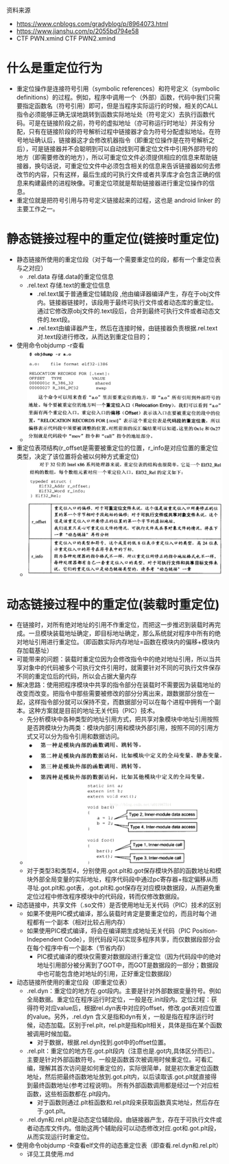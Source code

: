 资料来源
- https://www.cnblogs.com/gradyblog/p/8964073.html
- https://www.jianshu.com/p/2055bd794e58
- CTF PWN.xmind CTF PWN2.xmind
# 什么是重定位行为
- 重定位操作是连接符号引用（symbolic references）和符号定义（symbolic definitions）的过程。例如，程序中调用一个（外部）函数，代码中我们只需要指定函数名（符号引用）即可，但是当程序实际运行的时候，相关的CALL指令必须能够正确无误地跳转到函数实际地址处（符号定义）去执行函数代码。可是在链接阶段之前，符号的虚拟地址（亦可称运行时地址）并没有分配，只有在链接阶段的符号解析过程中链接器才会为符号分配虚拟地址。在符号地址确认后，链接器这才会修改机器指令（即重定位操作是在符号解析之后），可是链接器并不会聪明到可以自动找到可重定位文件中引用外部符号的地方（即需要修改的地方），所以可重定位文件必须提供相应的信息来帮助链接器，换句话说，可重定位文件中必须包含相关的信息来告诉链接器如何去修改节的内容，只有这样，最后生成的可执行文件或者共享库才会包含正确的信息来构建最终的进程映像。可重定位项就是帮助链接器进行重定位操作的信息。
- 重定位就是把符号引用与符号定义链接起来的过程，这也是 android linker 的主要工作之一。
# 静态链接过程中的重定位(链接时重定位)
- 静态链接所使用的重定位段（对于每一个需要重定位的段，都有一个重定位表与之对应）
  - .rel.data 存储.data的重定位信息
  - .rel.text 存储.text的重定位信息
    - .rel.text属于普通重定位辅助段 ,他由编译器编译产生，存在于obj文件内。链接器链接时，该段用于最终可执行文件或者动态库的重定位。通过它修改原obj文件的.text段后，合并到最终可执行文件或者动态文件的.text段。
    - .rel.text由编译器产生，然后在连接时候，由链接器负责根据.rel.text对.text段进行修改，从而达到重定位目的；
- 使用命令objdump -r查看
  - ![](pic/2021-06-13-09-51-58.png)
- 重定位表项结构(r_offset是需要被重定位的位置，r_info是对应位置的重定位类型，决定了该位置将会被以何种方式重定位)
  - ![](pic/2021-06-13-09-40-33.png)
# 动态链接过程中的重定位(装载时重定位)
- 在链接时，对所有绝对地址的引用不作重定位，而把这一步推迟到装载时再完成。一旦模块装载地址确定，即目标地址确定，那么系统就对程序中所有的绝对地址引用进行重定位。（即函数实际内存地址=函数在模块内的偏移+模块内存加载基址）
- 可能带来的问题：装载时重定位因为会修改指令中的绝对地址引用，所以当共享对象中的代码被多个可执行文件引用时，就需要针对不同的可执行文件保存不同的重定位后的代码，所以会占据大量内存
- 解决思路：使用把程序模块中共享的指令部分在装载时不需要因为装载地址的改变而改变。把指令中那些需要被修改的部分分离出来，跟数据部分放在一起，这样指令部分就可以保持不变，而数据部分可以在每个进程中拥有一个副本。这种方案就是目前的地址无关代码（PIC）技术。
  - 先分析模块中各种类型的地址引用方式，把共享对象模块中地址引用按照是否跨模块分为两类：模块内部引用和模块外部引用，按照不同的引用方式又可以分为指令引用和数据访问。
  - ![](pic/2021-06-13-10-13-50.png)
  - 对于类型3和类型4，分别使用.got.plt和.got保存模块外部的函数地址和模块外部全局变量的实际地址，程序代码段中通过pc寄存器+指定偏移从而寻址.got.plt和.got表，.got.plt和.got保存在对应模块数据段，从而避免重定位过程中修改程序模块中的代码段，转而仅修改数据段。
- 动态链接中，共享文件（.so文件）是否使用地址无关代码（PIC）技术的区别
  - 如果不使用PIC模式编译，那么装载时肯定是要重定位的，而且时每个进程都有一个副本（相对比较占用内存）
  - 如果使用PIC模式编译，将会在编译期生成地址无关代码（PIC Position-Independent Code），则代码段可以实现多程序共享，而仅数据段部分会在每个程序中有一个副本（节省内存）
    - PIC模式编译的模块仅需要对数据段进行重定位（因为代码段中的绝对地址引用部分被分离到了GOT中，而GOT是数据段的一部分；数据段中也可能包含绝对地址的引用，正好重定位数据段）
- 动态链接所使用的重定位段（即重定位表）
  - .rel.dyn：重定位的地方在.got段内。主要是针对外部数据变量符号。例如全局数据。重定位在程序运行时定位，一般是在.init段内。定位过程：获得符号对应value后，根据rel.dyn表中对应的offset，修改.got表对应位置的value。另外，.rel.dyn 含义是指和dyn有关，一般是指在程序运行时候，动态加载。区别于rel.plt，rel.plt是指和plt相关，具体是指在某个函数被调用时候加载。
    - 对于数据，根据.rel.dyn找到.got中的offset位置。
  - .rel.plt：重定位的地方在.got.plt段内（注意也是.got内,具体区分而已）。主要是针对外部函数符号。一般是函数首次被调用时候重定位。可看汇编，理解其首次访问是如何重定位的，实际很简单，就是初次重定位函数地址，然后把最终函数地址放到.got.plt内，以后读取该.got.plt就直接得到最终函数地址(参考过程说明)。 所有外部函数调用都是经过一个对应桩函数，这些桩函数都在.plt段内。
    - 对于函数则通过.plt桩函数和.rel.plt段来获取函数真实地址，然后存在于.got.plt。
  - .rel.dyn和.rel.plt是动态定位辅助段。由链接器产生，存在于可执行文件或者动态库文件内。借助这两个辅助段可以动态修改对应.got和.got.plt段，从而实现运行时重定位。
- 使用命令objdump -R查看elf文件的动态重定位表（即查看.rel.dyn和.rel.plt）
  - 详见工具使用.md 